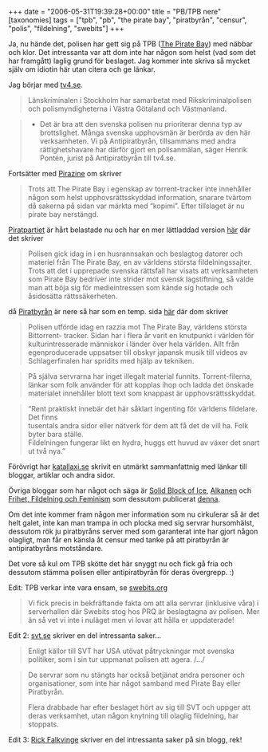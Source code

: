 +++
date = "2006-05-31T19:39:28+00:00"
title = "PB/TPB nere"
[taxonomies]
tags = ["tpb", "pb", "the pirate bay", "piratbyrån", "censur", "polis", "fildelning", "swebits"]
+++

Ja, nu hände det, polisen har gett sig på TPB ([The Pirate Bay][1]) med näbbar och klor. Det intressanta var att dom inte har någon som helst (vad som det har framgått) laglig grund för beslaget. Jag kommer inte skriva så mycket själv om idiotin här utan citera och ge länkar.

Jag börjar med [tv4.se][2].

> Länskriminalen i Stockholm har samarbetat med Rikskriminalpolisen och polismyndigheterna i Västra Götaland och Västmanland.

> - Det är bra att den svenska polisen nu prioriterar denna typ av brottslighet. Många svenska upphovsmän är berörda av den här verksamheten. Vi på Antipiratbyrån, tillsammans med andra rättighetshavare har därför gjort en polisanmälan, säger Henrik Pontén, jurist på Antipiratbyrån till tv4.se.

Fortsätter med [Pirazine][3] om skriver

> Trots att The Pirate Bay i egenskap av torrent-tracker inte innehåller någon som helst upphovsrättsskyddad information, snarare tvärtom då sakerna på sidan var märkta med &#8220;kopimi&#8221;. Efter tillslaget är nu pirate bay nerstängd.

[Piratpartiet][4] är hårt belastade nu och har en mer lättladdad version [här][5] där det skriver

> Polisen gick idag in i en husrannsakan och beslagtog datorer och materiel från The Pirate Bay, en av världens största fildelningssajter. Trots att det i upprepade svenska rättsfall har visats att verksamheten som Pirate Bay bedriver inte strider mot svensk lagstiftning, så valde man att böja sig för medieintressen som kände sig hotade och åsidosätta rättssäkerheten.

då [Piratbyrån][6] är nere så har som en temp. sida [här][7] där dom skriver

> Polisen utförde idag en razzia mot The Pirate Bay, världens största Bittorrent- tracker. Sidan har i flera år varit en knutpunkt i världen för kulturintresserade människor i länder över hela världen. Allt från egenproducerade uppsatser till obskyr japansk musik till videos av Schlagerfinalen har spridits med hjälp av tekniken. 

> På själva servrarna har inget illegalt material funnits. Torrent-filerna, länkar som folk använder för att kopplas ihop och ladda det önskade materialet innehåller blott text som knappast är upphovsrättsskyddat.

> &#8220;Rent praktiskt innebär det här såklart ingenting för världens fildelare. Det finns  
> tusentals andra sidor eller nätverk för dem att få det de vill ha. Folk byter bara ställe.  
> Fildelningen fungerar likt en hydra, huggs ett huvud av växer det snart ut två nya.&#8221;

Förövrigt har [katallaxi.se][8] skrivit en utmärkt sammanfattnig med länkar till bloggar, artiklar och andra sidor.

Övriga bloggar som har något och säga är [Solid Block of Ice][9], [Alkanen][10] och [Frihet, Fildelning och Feminism][11] som dessutom publicerat [denna][12].

Om det inte kommer fram någon mer information som nu cirkulerar så är det helt galet, inte kan man trampa in och plocka med sig servrar hursomhälst, dessutom rök ju piratbyråns server med som garanterat inte har gjort någon olagligt, man får en känsla åt censur med tanke på att piratbyrån är antipiratbyråns motståndare.

Det vore så kul om TPB skötte det här snyggt nu och fick gå fria och dessutom stämma polisen eller antipiratbyrån för deras övergrepp. :) 

Edit: TPB verkar inte vara ensam, se [swebits.org][13]

> Vi fick precis in bekfräftande fakta om att alla servrar (inklusive våra) i serverhallen där Swebits stog hos PRQ är beslagtagna av polisen. Mer än så vet vi inte i nuläget men vi lovar att hålla er uppdaterade!

Edit 2: [svt.se][14] skriver en del intressanta saker&#8230;

> Enligt källor till SVT har USA utövat påtryckningar mot svenska politiker, som i sin tur uppmanat polisen att agera. /&#8230;/

> De servrar som nu stängts har också betjänat andra personer och organisationer, som inte har något samband med Pirate Bay eller Piratbyrån.
> 
> Flera drabbade har efter beslaget hört av sig till SVT och uppger att deras verksamhet, utan någon knytning till olaglig fildelning, har stoppats.

Edit 3: [Rick Falkvinge][15] skriver en del intressanta saker på sin blogg, rek!



<small></small>

 [1]: http://www.thepiratebay.org
 [2]: https://web.archive.org/web/20060630015939/http://tv4.se/467680.html
 [3]: https://web.archive.org/web/20070921071753/http://pirazine.blogspot.com/2006/05/razzia-mot-pirate-bay.html
 [4]: http://www.piratpartiet.se
 [5]: http://www2.piratpartiet.se
 [6]: http://www.piratbyran.org
 [7]: https://web.archive.org/web/20060613191057/http://piratbyran.blogspot.com/
 [8]: https://web.archive.org/web/20060619203056/http://www.katallaxi.se/2006/05/31/huh-6/
 [9]: https://web.archive.org/web/20060614042224/http://blog.isecore.net/2006/05/31/razzia-mot-pirate-bay/
 [10]: http://alkanen.blogspot.com/2006/05/rttsskerhet.html
 [11]: http://johannanylander.blogspot.com/2006/05/razzia-mot-svenska-fildelare.html
 [12]: http://luf.se/index.php?show=305_SWE&#038;article=517&#038;page_anchor=http://luf.se/p305/p305_swe.php?article=517
 [13]: http://swebits.org/
 [14]: http://svt.se/svt/jsp/Crosslink.jsp?d=22620&#038;a=601194&#038;lid=puff_401860&#038;lpos=rubrik
 [15]: https://web.archive.org/web/20060716132117/http://www.falkvinge.com/2006/05/fem-rttsskandaler-p-en-gng.html
